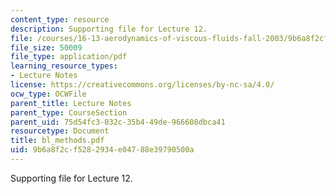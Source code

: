 ```yaml
---
content_type: resource
description: Supporting file for Lecture 12.
file: /courses/16-13-aerodynamics-of-viscous-fluids-fall-2003/9b6a8f2cf5282934e04788e39790500a_bl_methods.pdf
file_size: 50009
file_type: application/pdf
learning_resource_types:
- Lecture Notes
license: https://creativecommons.org/licenses/by-nc-sa/4.0/
ocw_type: OCWFile
parent_title: Lecture Notes
parent_type: CourseSection
parent_uid: 75d54fc3-032c-35b4-49de-966608dbca41
resourcetype: Document
title: bl_methods.pdf
uid: 9b6a8f2c-f528-2934-e047-88e39790500a
---
```

Supporting file for Lecture 12.